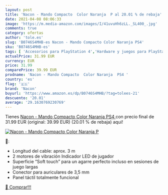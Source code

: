 ```yaml
---
layout: post
title: 'Nacon - Mando Compacto  Color Naranja  P al 20.01 % de rebaja'
date: 2021-04-08 08:06:33
image: 'https://m.media-amazon.com/images/I/41uvuHh6zLL._SL400_.jpg'
comments: true
category: ofertas
author: 'tole.es'
slug: 'B0746S4MHB-es Nacon - Mando Compacto Color Naranja PS4'
sku: 'B0746S4MHB-es'
tags: [ 'Accesorios para PlayStation 4','Hardware y juegos para PlayStation 4','Mandos para PlayStation 4','Mandos y controles para PlayStation 4','Videojuegos','nacon','ps4', ]
actualPrice: 31.99 EUR
currency: EUR
price: 31.99
comparePrice: 39.99 EUR
prodname: 'Nacon - Mando Compacto  Color Naranja  PS4 '
country: 'es'
flag: '🇪🇸'
brand: 'Nacon'
buyurl: 'https://www.amazon.es/dp/B0746S4MHB/?tag=tolees-21'
descuento: '20.01'
average: '29.1630769230769'
---
```


Tienes [Nacon - Mando Compacto  Color Naranja  PS4 ](https://www.amazon.es/dp/B0746S4MHB/?tag=tolees-21) con precio final de  31.99 EUR (original: 39.99 EUR) (20.01 %  de rebaja) aqui!

[![Nacon - Mando Compacto  Color Naranja  P](https://m.media-amazon.com/images/I/41uvuHh6zLL._SL400_.jpg)](https://www.amazon.es/dp/B0746S4MHB/?tag=tolees-21)

🔎:

- Longitud del cable: aprox. 3 m
- 2 motores de vibración Indicador LED de jugador
- Superficie “Soft touch” para un agarre perfecto incluso en sesiones de juego largas
- Conector para auriculares de 3,5 mm
- Panel táctil totalmente funcional

[🛒 Comprar!!!](https://www.amazon.es/dp/B0746S4MHB/?tag=tolees-21)
